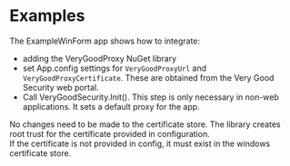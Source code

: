 ﻿# Examples

The ExampleWinForm app shows how to integrate:

- adding the VeryGoodProxy NuGet library 
- set App.config settings for `VeryGoodProxyUrl` and `VeryGoodProxyCertificate`. These are obtained from the Very Good Security web portal.
- Call VeryGoodSecurity.Init().  This step is only necessary in non-web applications.  It sets a default proxy for the app.

No changes need to be made to the certificate store.  The library creates root trust for the certificate provided in configuration.  
If the certificate is not provided in config, it must exist in the windows certificate store.
